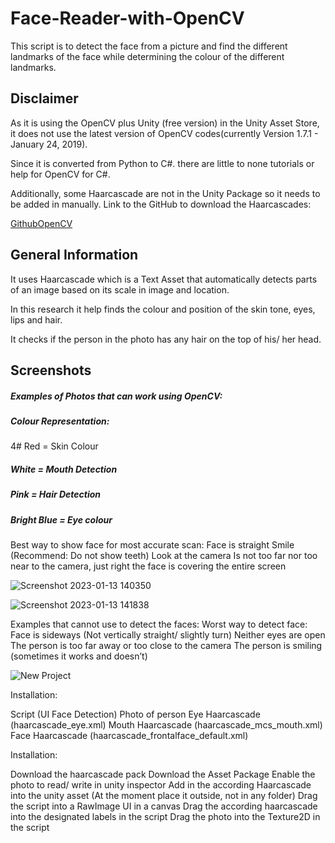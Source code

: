 # Face-Reader-with-OpenCV

This script is to detect the face from a picture and find the different landmarks of the face while determining the colour of the different landmarks.

## Disclaimer
As it is using the OpenCV plus Unity (free version) in the Unity Asset Store, it does not use the latest version of OpenCV codes(currently Version 1.7.1 - January 24, 2019).

Since it is converted from Python to C#. there are little to none tutorials or help for OpenCV for C#.

Additionally, some Haarcascade are not in the Unity Package so it needs to be added in manually.
Link to the GitHub to download the Haarcascades: 

[GithubOpenCV](https://github.com/opencv/opencv/tree/master/data/haarcascades)

## General Information

It uses Haarcascade which is a Text Asset that automatically detects parts of an image based on its scale in image and location.

In this research it help finds the colour and position of the skin tone, eyes, lips and hair.

It checks if the person in the photo has any hair on the top of his/ her head.

## Screenshots

##### Examples of Photos that can work using OpenCV:
##### Colour Representation: 
4# Red = Skin Colour
##### White = Mouth Detection
##### Pink = Hair Detection
##### Bright Blue = Eye colour

Best way to show face for most accurate scan:
Face is straight
Smile (Recommend: Do not show teeth)
Look at the camera
Is not too far nor too near to the camera, just right the face is covering the entire screen

![Screenshot 2023-01-13 140350](https://user-images.githubusercontent.com/94235882/212593937-7e9d99f7-4f21-4120-89dc-2529764c6623.png)

![Screenshot 2023-01-13 141838](https://user-images.githubusercontent.com/94235882/212593942-ccce04bf-3970-4856-af41-42cf68f49018.png)

Examples that cannot use to detect the faces:
Worst way to detect face:
Face is sideways (Not vertically straight/ slightly turn)
Neither eyes are open
The person is too far away or too close to the camera
The person is smiling (sometimes it works and doesn’t)

![New Project](https://user-images.githubusercontent.com/94235882/212596085-b231072c-cdf0-4fc4-8cd5-d26862077ecc.png)

Installation:

Script (UI Face Detection)
Photo of person
Eye Haarcascade (haarcascade_eye.xml)
Mouth Haarcascade (haarcascade_mcs_mouth.xml)
Face Haarcascade (haarcascade_frontalface_default.xml)

Installation:

Download the haarcascade pack
Download the Asset Package 
Enable the photo to read/ write in unity inspector
Add in the according Haarcascade into the unity asset (At the moment place it outside, not in any folder)
Drag the script into a RawImage UI in a canvas
Drag the according haarcascade into the designated labels in the script
Drag the photo into the Texture2D in the script





